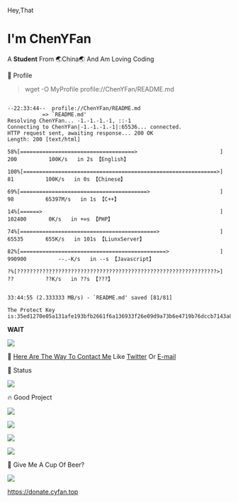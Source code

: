 Hey,That
# I'm ChenYFan

A **Student** From 🌏China🌏 And Am Loving Coding

📄 Profile

> wget -O MyProfile profile://ChenYFan/README.md

```

--22:33:44--  profile://ChenYFan/README.md
           => `README.md'
Resolving ChenYFan... -1.-1.-1.-1, ::-1
Connecting to ChenYFan|-1.-1.-1.-1|:65536... connected.
HTTP request sent, awaiting response... 200 OK
Length: 200 [text/html]

58%[====================================>                          ] 200          100K/s   in 2s 【English】

100%[=============================================================>] 81          100K/s   in 0s 【Chinese】

69%[========================================>                      ] 98          65397M/s   in 1s 【C++】

14%[======>                                                        ] 102400       0K/s   in +∞s 【PHP】

74%[===========================================>                   ] 65535       655K/s   in 101s 【LiunxServer】

82%[==============================================>                ] 990900          --.-K/s   in --s 【Javascript】

?%[???????????????????????????????????????????????????????????????>] ??          ??K/s   in ??s 【???】


33:44:55 (2.333333 MB/s) - `README.md' saved [81/81]

The Protect Key is:35ed1270e05a131afe193bfb2661f6a136933f26e09d9a73b6e4719b76dccb7143a8b2f63742426db70dfef45dd272aee1fa24d883115cbed25d7eac65aac1d5

```

**WAIT**

![](https://github-readme-stats.cyfan.top/api/top-langs/?username=ChenYFan)


💬 [Here Are The Way To Contact Me](https://cyfan.top/contact.html)
Like [Twitter](https://twitter.com/ChenYF_OHHH) Or [E-mail](mailto:chenyf@cyfan.top)

🐷 Status

![](https://github-readme-stats.cyfan.top/api/?username=ChenYFan&show_icons=true&title_color=fff&icon_color=79ff97&text_color=9f9f9f&bg_color=151515)

🔥 Good Project

[![](https://github-readme-stats.cyfan.top/api/pin/?username=HexoPlusPlus&repo=HexoPlusPlus)](https://github.com/HexoPlusPlus/HexoPlusPlus)

[![](https://github-readme-stats.cyfan.top/api/pin/?username=ChenYFan-Tester&repo=____-help-me-download)](https://github.com/ChenYFan-Tester/____-help-me-download)

[![](https://github-readme-stats.cyfan.top/api/pin/?username=ChenYFan&repo=Bing_Pic_and_Copyright_Catcher)](https://github.com/ChenYFan/Bing_Pic_and_Copyright_Catcher)

[![](https://github-readme-stats.cyfan.top/api/pin/?username=ChenYFan&repo=Dujitang)](https://github.com/ChenYFan/Dujitang)



🍻 Give Me A Cup Of Beer?

![](https://cdn.jsdelivr.net/npm/chenfyan-oss@6.0.3)

<https://donate.cyfan.top>
